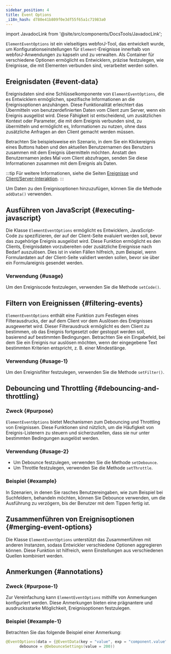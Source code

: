 ```yaml
---
sidebar_position: 4
title: Event Options
_i18n_hash: d780e41b809f0e3df55f65a1c71983a0
---
```

<!-- sidebar_class_name: sidebar--item__hidden -->
import JavadocLink from '@site/src/components/DocsTools/JavadocLink';

<JavadocLink type="foundation" location="com/webforj/component/element/event/ElementEventOptions" top='true'/>

`ElementEventOptions` ist ein vielseitiges webforJ-Tool, das entwickelt wurde, um Konfigurationseinstellungen für `Element`-Ereignisse innerhalb von webforJ-Anwendungen zu kapseln und zu verwalten. Als Container für verschiedene Optionen ermöglicht es Entwicklern, präzise festzulegen, wie Ereignisse, die mit Elementen verbunden sind, verarbeitet werden sollen.

## Ereignisdaten {#event-data}

Ereignisdaten sind eine Schlüsselkomponente von `ElementEventOptions`, die es Entwicklern ermöglichen, spezifische Informationen an die Ereignisoptionen anzuhängen. Diese Funktionalität erleichtert das Übermitteln von benutzerdefinierten Daten vom Client zum Server, wenn ein Ereignis ausgelöst wird. Diese Fähigkeit ist entscheidend, um zusätzlichen Kontext oder Parameter, die mit dem Ereignis verbunden sind, zu übermitteln und ermöglicht es, Informationen zu nutzen, ohne dass zusätzliche Anfragen an den Client gemacht werden müssen.

Betrachten Sie beispielsweise ein Szenario, in dem Sie ein Klickereignis eines Buttons haben und den aktuellen Benutzernamen des Benutzers zusammen mit dem Ereignis übermitteln möchten. Anstatt den Benutzernamen jedes Mal vom Client abzufragen, senden Sie diese Informationen zusammen mit dem Ereignis als Daten.

:::tip
Für weitere Informationen, siehe die Seiten [Ereignisse](../../building-ui/events) und [Client/Server-Interaktion](../../architecture/client-server).
:::

Um Daten zu den Ereignisoptionen hinzuzufügen, können Sie die Methode `addData()` verwenden.

## Ausführen von JavaScript {#executing-javascript}

Die Klasse `ElementEventOptions` ermöglicht es Entwicklern, JavaScript-Code zu spezifizieren, der auf der Client-Seite evaluiert werden soll, bevor das zugehörige Ereignis ausgelöst wird. Diese Funktion ermöglicht es den Clients, Ereignisdaten vorzubereiten oder zusätzliche Ereignisse nach Bedarf auszulösen. Dies ist in vielen Fällen hilfreich, zum Beispiel, wenn Formulardaten auf der Client-Seite validiert werden sollen, bevor sie über ein Formulareignis gesendet werden.

### Verwendung {#usage}
Um den Ereigniscode festzulegen, verwenden Sie die Methode `setCode()`.

## Filtern von Ereignissen {#filtering-events}

`ElementEventOptions` enthält eine Funktion zum Festlegen eines Filterausdrucks, der auf dem Client vor dem Auslösen des Ereignisses ausgewertet wird. Dieser Filterausdruck ermöglicht es dem Client zu bestimmen, ob das Ereignis fortgesetzt oder gestoppt werden soll, basierend auf bestimmten Bedingungen. Betrachten Sie ein Eingabefeld, bei dem Sie ein Ereignis nur auslösen möchten, wenn der eingegebene Text bestimmten Kriterien entspricht, z. B. einer Mindestlänge.

### Verwendung {#usage-1}
Um den Ereignisfilter festzulegen, verwenden Sie die Methode `setFilter()`.

## Debouncing und Throttling {#debouncing-and-throttling}

### Zweck {#purpose}
`ElementEventOptions` bietet Mechanismen zum Debouncing und Throttling von Ereignissen. Diese Funktionen sind nützlich, um die Häufigkeit von Ereignis-Listenern zu steuern und sicherzustellen, dass sie nur unter bestimmten Bedingungen ausgelöst werden.

### Verwendung {#usage-2}
- Um Debounce festzulegen, verwenden Sie die Methode `setDebounce`.
- Um Throttle festzulegen, verwenden Sie die Methode `setThrottle`.

### Beispiel {#example}
In Szenarien, in denen Sie rasches Benutzereingaben, wie zum Beispiel bei Suchfeldern, behandeln möchten, können Sie Debounce verwenden, um die Ausführung zu verzögern, bis der Benutzer mit dem Tippen fertig ist.

## Zusammenführen von Ereignisoptionen {#merging-event-options}

Die Klasse `ElementEventOptions` unterstützt das Zusammenführen mit anderen Instanzen, sodass Entwickler verschiedene Optionen aggregieren können. Diese Funktion ist hilfreich, wenn Einstellungen aus verschiedenen Quellen kombiniert werden.

## Anmerkungen {#annotations}

### Zweck {#purpose-1}
Zur Vereinfachung kann `ElementEventOptions` mithilfe von Anmerkungen konfiguriert werden. Diese Anmerkungen bieten eine prägnantere und ausdrucksstarke Möglichkeit, Ereignisoptionen festzulegen.

### Beispiel {#example-1}
Betrachten Sie das folgende Beispiel einer Anmerkung:

```java
@EventOptions(data = {@EventData(key = "value", exp = "component.value")}, 
      debounce = @DebounceSettings(value = 200))
```
